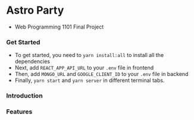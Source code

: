 # Astro Party

- Web Programming 1101 Final Project

### Get Started

- To get started, you need to `yarn install:all` to install all the dependencies
- Next, add `REACT_APP_API_URL` to your `.env` file in frontend
- Then, add `MONGO_URL` and `GOOGLE_CLIENT_ID` to your `.env` file in backend
- Finally, `yarn start` and `yarn server` in different terminal tabs.

### Introduction

### Features